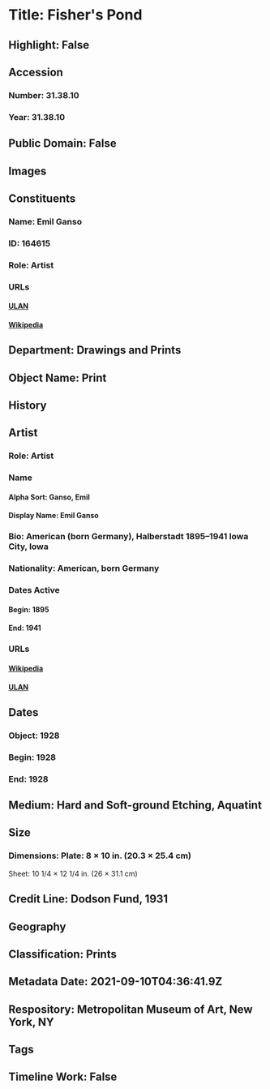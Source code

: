 # Title: Fisher's Pond
## Highlight: False
## Accession
### Number: 31.38.10
### Year: 31.38.10
## Public Domain: False
## Images
## Constituents
### Name: Emil Ganso
### ID: 164615
### Role: Artist
### URLs
#### [ULAN](http://vocab.getty.edu/page/ulan/500017088)
#### [Wikipedia](https://www.wikidata.org/wiki/Q20750459)
## Department: Drawings and Prints
## Object Name: Print
## History
## Artist
### Role: Artist
### Name
#### Alpha Sort: Ganso, Emil
#### Display Name: Emil Ganso
### Bio: American (born Germany), Halberstadt 1895–1941 Iowa City, Iowa
### Nationality: American, born Germany
### Dates Active
#### Begin: 1895
#### End: 1941
### URLs
#### [Wikipedia](https://www.wikidata.org/wiki/Q20750459)
#### [ULAN](http://vocab.getty.edu/page/ulan/500017088)
## Dates
### Object: 1928
### Begin: 1928
### End: 1928
## Medium: Hard and Soft-ground Etching, Aquatint
## Size
### Dimensions: Plate: 8 × 10 in. (20.3 × 25.4 cm)
Sheet: 10 1/4 × 12 1/4 in. (26 × 31.1 cm)
## Credit Line: Dodson Fund, 1931
## Geography
## Classification: Prints
## Metadata Date: 2021-09-10T04:36:41.9Z
## Respository: Metropolitan Museum of Art, New York, NY
## Tags
## Timeline Work: False